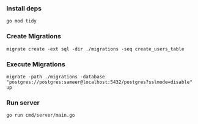 ### Install deps
`go mod tidy`

### Create Migrations
`migrate create -ext sql -dir ./migrations -seq create_users_table`

### Execute Migrations
```migrate -path ./migrations -database "postgres://postgres:sameer@localhost:5432/postgres?sslmode=disable" up```

### Run server
`go run cmd/server/main.go`